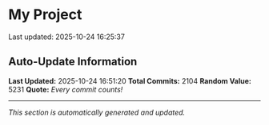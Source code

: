 # My Project


Last updated: 2025-10-24 16:25:37































































































































































































































































































































































































































































































































































































































































































































































































































































































































































































































































































































































































































































































































































































































































































































































































































































































































































































































































































































































































































































































































































































































































































































































































































































































































































































## Auto-Update Information

**Last Updated:** 2025-10-24 16:51:20
**Total Commits:** 2104
**Random Value:** 5231
**Quote:** _Every commit counts!_

---
_This section is automatically generated and updated._